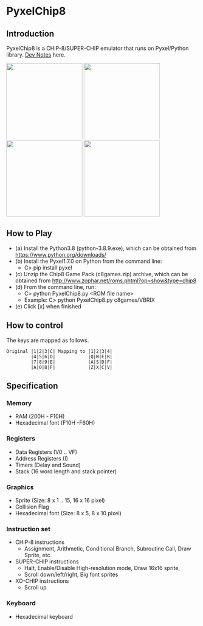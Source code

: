 # PyxelChip8

## Introduction

PyxelChip8 is a CHIP-8/SUPER-CHIP emulator that runs on Pyxel/Python library.
[Dev Notes](https://github.com/jay-kumogata/RetroGames/blob/main/pyxel/pyxelchip8/doc/220505_DevNotes.md) here.

<img src="https://github.com/jay-kumogata/RetroGames/blob/main/pyxel/pyxelchip8/screenshots/amabie02.gif" width="200"> <img src="https://github.com/jay-kumogata/RetroGames/blob/main/pyxel/pyxelchip8/screenshots/INVADERS01.gif" width="200"> <img src="https://github.com/jay-kumogata/RetroGames/blob/main/pyxel/pyxelchip8/screenshots/BRIX01.gif" width="200">  <img src="https://github.com/jay-kumogata/RetroGames/blob/main/pyxel/pyxelchip8/screenshots/dodge01.gif" width="200">

## How to Play

- (a) Install the Python3.8 (python-3.8.9.exe), which can be obtained from https://www.python.org/downloads/
- (b) Install the Pyxel1.7.0 on Python from the command line:  
  - C> pip install pyxel
- (c) Unzip the Chip8 Game Pack (c8games.zip) archive, which can be obtained from http://www.zophar.net/roms.phtml?op=show&type=chip8
- (d) From the command line, run:
  - C> python PyxelChip8.py \<ROM file name\>
  - Example: C> python PyxelChip8.py c8games/VBRIX
- (e) Click [x] when finished

## How to control
  
The keys are mapped as follows.
  
	Original |1|2|3|C| Mapping to |1|2|3|4|
	         |4|5|6|D|            |Q|W|E|R|
	         |7|8|9|E|            |A|S|D|F|
	         |A|0|B|F|            |Z|X|C|V|

## Specification
### Memory
- RAM (200H - F10H)
- Hexadecimal font (F10H -F60H)

### Registers
- Data Registers (V0 .. VF)
- Address Registers (I)
- Timers (Delay and Sound)
- Stack (16 word length and stack pointer)

### Graphics
- Sprite (Size: 8 x 1 .. 15, 16 x 16 pixel)
- Collision Flag
- Hexadecimal font (Size: 8 x 5, 8 x 10 pixel)

### Instruction set
- CHIP-8 instructions 
  - Assignment, Arithmetic, Conditional Branch, Subroutine Call, Draw Sprite, etc.
- SUPER-CHIP instructions 
  - Halt, Enable/Disable High-resolution mode, Draw 16x16 sprite, 
  - Scroll down/left/right, Big font sprites
- XO-CHIP instructions
  - Scroll up

### Keyboard
- Hexadecimal keyboard
